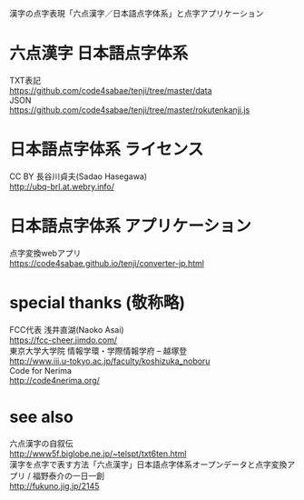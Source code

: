 漢字の点字表現「六点漢字／日本語点字体系」と点字アプリケーション  

# 六点漢字 日本語点字体系
TXT表記  
https://github.com/code4sabae/tenji/tree/master/data  
JSON  
https://github.com/code4sabae/tenji/tree/master/rokutenkanji.js  

# 日本語点字体系 ライセンス  
CC BY 長谷川貞夫(Sadao Hasegawa)  
http://ubq-brl.at.webry.info/  

# 日本語点字体系 アプリケーション
点字変換webアプリ  
https://code4sabae.github.io/tenji/converter-jp.html  

# special thanks (敬称略)
FCC代表 浅井直湖(Naoko Asai)  
https://fcc-cheer.jimdo.com/  
東京大学大学院 情報学環・学際情報学府 – 越塚登  
http://www.iii.u-tokyo.ac.jp/faculty/koshizuka_noboru  
Code for Nerima  
http://code4nerima.org/  

# see also
六点漢字の自叙伝  
http://www5f.biglobe.ne.jp/~telspt/txt6ten.html  
漢字を点字で表す方法「六点漢字」日本語点字体系オープンデータと点字変換アプリ / 福野泰介の一日一創  
http://fukuno.jig.jp/2145  
